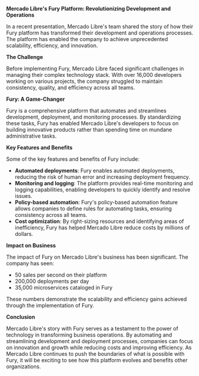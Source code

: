**Mercado Libre's Fury Platform: Revolutionizing Development and Operations**

In a recent presentation, Mercado Libre's team shared the story of how their Fury platform has transformed their development and operations processes. The platform has enabled the company to achieve unprecedented scalability, efficiency, and innovation.

**The Challenge**

Before implementing Fury, Mercado Libre faced significant challenges in managing their complex technology stack. With over 16,000 developers working on various projects, the company struggled to maintain consistency, quality, and efficiency across all teams.

**Fury: A Game-Changer**

Fury is a comprehensive platform that automates and streamlines development, deployment, and monitoring processes. By standardizing these tasks, Fury has enabled Mercado Libre's developers to focus on building innovative products rather than spending time on mundane administrative tasks.

**Key Features and Benefits**

Some of the key features and benefits of Fury include:

* **Automated deployments**: Fury enables automated deployments, reducing the risk of human error and increasing deployment frequency.
* **Monitoring and logging**: The platform provides real-time monitoring and logging capabilities, enabling developers to quickly identify and resolve issues.
* **Policy-based automation**: Fury's policy-based automation feature allows companies to define rules for automating tasks, ensuring consistency across all teams.
* **Cost optimization**: By right-sizing resources and identifying areas of inefficiency, Fury has helped Mercado Libre reduce costs by millions of dollars.

**Impact on Business**

The impact of Fury on Mercado Libre's business has been significant. The company has seen:

* 50 sales per second on their platform
* 200,000 deployments per day
* 35,000 microservices cataloged in Fury

These numbers demonstrate the scalability and efficiency gains achieved through the implementation of Fury.

**Conclusion**

Mercado Libre's story with Fury serves as a testament to the power of technology in transforming business operations. By automating and streamlining development and deployment processes, companies can focus on innovation and growth while reducing costs and improving efficiency. As Mercado Libre continues to push the boundaries of what is possible with Fury, it will be exciting to see how this platform evolves and benefits other organizations.